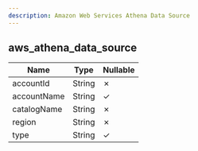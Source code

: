 ```yaml
---
description: Amazon Web Services Athena Data Source
---
```

aws_athena_data_source
----------------------

| **Name**    | **Type** | **Nullable** |
| ----------- | -------- | ------------ |
| accountId   | String   | &cross;      |
| accountName | String   | &check;      |
| catalogName | String   | &cross;      |
| region      | String   | &cross;      |
| type        | String   | &check;      |
